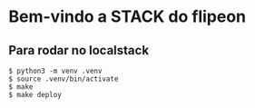 # Bem-vindo a STACK do flipeon

## Para rodar no localstack
```
$ python3 -m venv .venv
$ source .venv/bin/activate
$ make 
$ make deploy
```